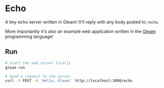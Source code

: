 # Echo

A tiny echo server written in Gleam! It'll reply with any body posted to
`/echo`.

More importantly it's also an example web application written in the
[Gleam](https://gleam.run) programming language!

## Run

```sh
# Start the web server locally
gleam run

# Send a request to the server
curl -X POST -d 'Hello, Gleam!' http://localhost:3000/echo
```
